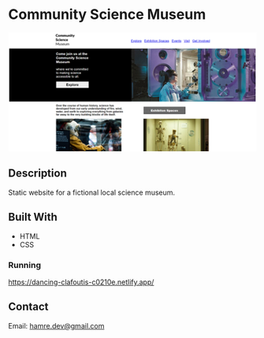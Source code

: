 # Community Science Museum

![image](https://github.com/Cyberkongen/Community_Science_Museum/blob/main/images/CSM.png?raw=true)

## Description

Static website for a fictional local science museum.

## Built With

- HTML
- CSS

### Running

https://dancing-clafoutis-c0210e.netlify.app/

## Contact

Email: hamre.dev@gmail.com


